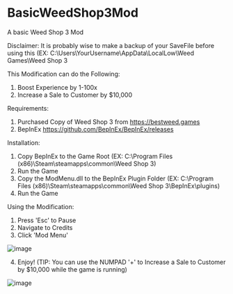 # BasicWeedShop3Mod
A basic Weed Shop 3 Mod

Disclaimer: It is probably wise to make a backup of your SaveFile before using this (EX: C:\Users\YourUsername\AppData\LocalLow\Weed Games\Weed Shop 3

This Modification can do the Following:
1) Boost Experience by 1-100x 
2) Increase a Sale to Customer by $10,000

Requirements:
1) Purchased Copy of Weed Shop 3 from https://bestweed.games
2) BepInEx https://github.com/BepInEx/BepInEx/releases

Installation:
1) Copy BepInEx to the Game Root (EX: C:\Program Files (x86)\Steam\steamapps\common\Weed Shop 3)
2) Run the Game 
3) Copy the ModMenu.dll to the BepInEx Plugin Folder (EX: C:\Program Files (x86)\Steam\steamapps\common\Weed Shop 3\BepInEx\plugins)
4) Run the Game

Using the Modification:
1) Press 'Esc' to Pause
2) Navigate to Credits
3) Click 'Mod Menu'


![image](https://user-images.githubusercontent.com/96957069/172212601-4c6bac92-04a6-4644-99f5-16e8c76a1cbe.png)


4) Enjoy! (TIP: You can use the NUMPAD '+' to Increase a Sale to Customer by $10,000 while the game is running)

![image](https://user-images.githubusercontent.com/96957069/172212738-de43a33b-f9c5-49f2-a496-914e27b88ae5.png)



